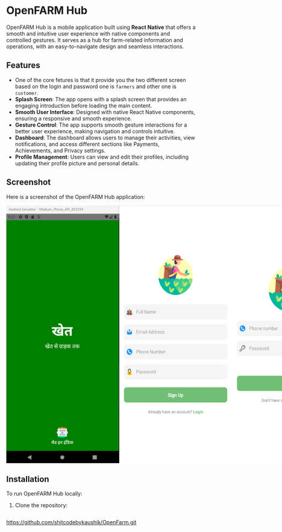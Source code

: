 # OpenFARM Hub

OpenFARM Hub is a mobile application built using **React Native** that offers a smooth and intuitive user experience with native components and controlled gestures. It serves as a hub for farm-related information and operations, with an easy-to-navigate design and seamless interactions.

## Features
- One of the core fetures is that it provide you the two  different screen based on the login and password one is `farmers` and other one is `customer`.
- **Splash Screen**: The app opens with a splash screen that provides an engaging introduction before loading the main content.
- **Smooth User Interface**: Designed with native React Native components, ensuring a responsive and smooth experience.
- **Gesture Control**: The app supports smooth gesture interactions for a better user experience, making navigation and controls intuitive.
- **Dashboard**: The dashboard allows users to manage their activities, view notifications, and access different sections like Payments, Achievements, and Privacy settings.
- **Profile Management**: Users can view and edit their profiles, including updating their profile picture and personal details.

## Screenshot

Here is a screenshot of the OpenFARM Hub application:

<div style="display: flex; justify-content: space-between;">
  <img src="./Image/Screenshot 2024-11-26 193851.png" width="300" height="auto" />
  <img src="./Image/Screenshot%202024-11-26%20191702.png" width="300" height="auto" />
  <img src="./Image/Screenshot 2024-11-26 191716.png" width="300" height="auto" />
  <img src="./Image/Screenshot 2024-11-26 191746.png" width="300" height="auto" />
  <img src="./Image/Screenshot 2024-11-26 191845.png" width="300" height="auto" />
  <img src="./Image/Screenshot 2024-11-26 191859.png" width="300" height="auto" />
  <img src="./Image/Screenshot 2024-11-26 191914.png" width="300" height="auto" />
</div>

## Installation

To run OpenFARM Hub locally:

1. Clone the repository:
   ```bash
 https://github.com/shitcodebykaushik/OpenFarm.git
